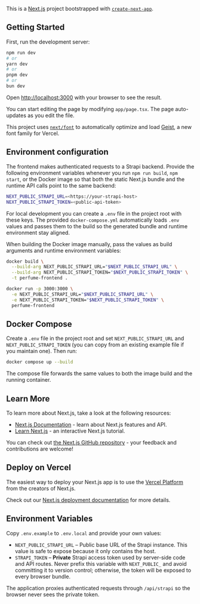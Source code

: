 This is a [Next.js](https://nextjs.org) project bootstrapped with [`create-next-app`](https://nextjs.org/docs/app/api-reference/cli/create-next-app).

## Getting Started

First, run the development server:

```bash
npm run dev
# or
yarn dev
# or
pnpm dev
# or
bun dev
```

Open [http://localhost:3000](http://localhost:3000) with your browser to see the result.

You can start editing the page by modifying `app/page.tsx`. The page auto-updates as you edit the file.

This project uses [`next/font`](https://nextjs.org/docs/app/building-your-application/optimizing/fonts) to automatically optimize and load [Geist](https://vercel.com/font), a new font family for Vercel.

## Environment configuration

The frontend makes authenticated requests to a Strapi backend. Provide the following environment variables whenever you run `npm run build`, `npm start`, or the Docker image so that both the static Next.js bundle and the runtime API calls point to the same backend:

```bash
NEXT_PUBLIC_STRAPI_URL=<https://your-strapi-host>
NEXT_PUBLIC_STRAPI_TOKEN=<public-api-token>
```

For local development you can create a `.env` file in the project root with these keys. The provided `docker-compose.yml` automatically loads `.env` values and passes them to the build so the generated bundle and runtime environment stay aligned.

When building the Docker image manually, pass the values as build arguments and runtime environment variables:

```bash
docker build \
  --build-arg NEXT_PUBLIC_STRAPI_URL="$NEXT_PUBLIC_STRAPI_URL" \
  --build-arg NEXT_PUBLIC_STRAPI_TOKEN="$NEXT_PUBLIC_STRAPI_TOKEN" \
  -t perfume-frontend .

docker run -p 3000:3000 \
  -e NEXT_PUBLIC_STRAPI_URL="$NEXT_PUBLIC_STRAPI_URL" \
  -e NEXT_PUBLIC_STRAPI_TOKEN="$NEXT_PUBLIC_STRAPI_TOKEN" \
  perfume-frontend
```

## Docker Compose

Create a `.env` file in the project root and set `NEXT_PUBLIC_STRAPI_URL` and `NEXT_PUBLIC_STRAPI_TOKEN` (you can copy from an existing example file if you maintain one). Then run:

```bash
docker compose up --build
```

The compose file forwards the same values to both the image build and the running container.

## Learn More

To learn more about Next.js, take a look at the following resources:

- [Next.js Documentation](https://nextjs.org/docs) - learn about Next.js features and API.
- [Learn Next.js](https://nextjs.org/learn) - an interactive Next.js tutorial.

You can check out [the Next.js GitHub repository](https://github.com/vercel/next.js) - your feedback and contributions are welcome!

## Deploy on Vercel

The easiest way to deploy your Next.js app is to use the [Vercel Platform](https://vercel.com/new?utm_medium=default-template&filter=next.js&utm_source=create-next-app&utm_campaign=create-next-app-readme) from the creators of Next.js.

Check out our [Next.js deployment documentation](https://nextjs.org/docs/app/building-your-application/deploying) for more details.

## Environment Variables

Copy `.env.example` to `.env.local` and provide your own values:

- `NEXT_PUBLIC_STRAPI_URL` – Public base URL of the Strapi instance. This value is safe to expose because it only contains the host.
- `STRAPI_TOKEN` – **Private** Strapi access token used by server-side code and API routes. Never prefix this variable with `NEXT_PUBLIC_` and avoid committing it to version control; otherwise, the token will be exposed to every browser bundle.

The application proxies authenticated requests through `/api/strapi` so the browser never sees the private token.

